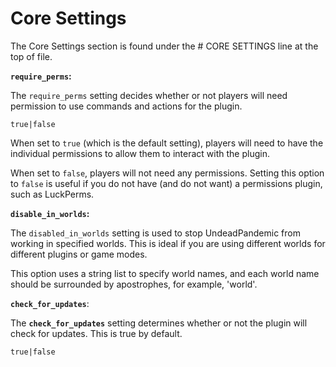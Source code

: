# Core Settings

The Core Settings section is found under the # CORE SETTINGS line at the top of file.

**`require_perms`:**

The `require_perms` setting decides whether or not players will need permission to use commands and actions for the plugin.

`true|false`

When set to `true` (which is the default setting), players will need to have the individual permissions to allow them to interact with the plugin.

When set to `false`, players will not need any permissions. Setting this option to `false` is useful if you do not have (and do not want) a permissions plugin, such as LuckPerms.

**`disable_in_worlds`:**

The `disabled_in_worlds` setting is used to stop UndeadPandemic from working in specified worlds. This is ideal if you are using different worlds for different plugins or game modes.

This option uses a string list to specify world names, and each world name should be surrounded by apostrophes, for example, 'world'.

**`check_for_updates`**:

The **`check_for_updates`** setting determines whether or not the plugin will check for updates. This is true by default.

`true|false`
